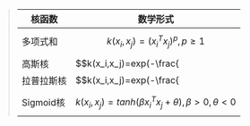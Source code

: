 >| 核函数     | 数学形式                                                     |
>| ---------- | ------------------------------------------------------------ |
>| 多项式和   | $$k(x_i,x_j)=(x_i^Tx_j)^p,p \geq1$$                          |
>| 高斯核     | $$k(x_i,x_j)=exp(-\frac{||x_i-x_j||^2}{2{\sigma}^2})$$       |
>| 拉普拉斯核 | $$k(x_i,x_j)=exp(-\frac{||x_i-x_j||}{\sigma}),\sigma >0$$    |
>| Sigmoid核  | $$k(x_i,x_j)=tanh(\beta x_i^T x_j+\theta),\beta>0, \theta<0$$ |


